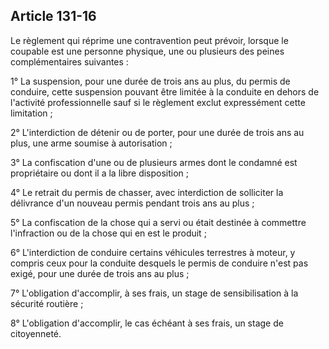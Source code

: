 Article 131-16
----
Le règlement qui réprime une contravention peut prévoir, lorsque le coupable est
une personne physique, une ou plusieurs des peines complémentaires suivantes :

1° La suspension, pour une durée de trois ans au plus, du permis de conduire,
cette suspension pouvant être limitée à la conduite en dehors de l'activité
professionnelle sauf si le règlement exclut expressément cette limitation ;

2° L'interdiction de détenir ou de porter, pour une durée de trois ans au plus,
une arme soumise à autorisation ;

3° La confiscation d'une ou de plusieurs armes dont le condamné est propriétaire
ou dont il a la libre disposition ;

4° Le retrait du permis de chasser, avec interdiction de solliciter la
délivrance d'un nouveau permis pendant trois ans au plus ;

5° La confiscation de la chose qui a servi ou était destinée à commettre
l'infraction ou de la chose qui en est le produit ;

6° L'interdiction de conduire certains véhicules terrestres à moteur, y compris
ceux pour la conduite desquels le permis de conduire n'est pas exigé, pour une
durée de trois ans au plus ;

7° L'obligation d'accomplir, à ses frais, un stage de sensibilisation à la
sécurité routière ;

8° L'obligation d'accomplir, le cas échéant à ses frais, un stage de
citoyenneté.
